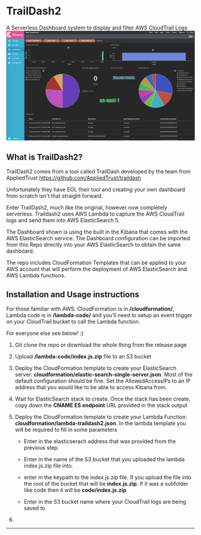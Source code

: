 # TrailDash2

A Serverless Dashboard system to display and filter AWS CloudTrail Logs
![Dashboard](/documentation/image1.png)


## What is TrailDash2?

TrailDash2 comes from a tool called TrailDash developed by the team from AppliedTrust https://github.com/AppliedTrust/traildash

Unfortunately they have EOL their tool and creating your own dashboard from scratch isn't that straight forward.

Enter TrailDash2, much like the original, however now completely serverless. Traildash2 uses AWS Lambda to capture the AWS CloudTrail logs and send them into AWS ElasticSearch 5.

The Dashboard shown is using the built in the Kibana that comes with the AWS ElasticSearch service. The Dashboard configuration can be imported from this Repo directly into your AWS ElasticSearch to obtain the same dashboard.

The repo includes CloudFormation Templates that can be applied to your AWS account that will perform the deployment of AWS ElasticSearch and AWS Lambda functions.



## Installation and Usage instructions
For those familiar with AWS. CloudFormation is in **/cloudformation/**, Lambda code is in **/lambda-code/** and you'll need to setup an event trigger on your CloudTrail bucket to call the Lambda function.

For everyone else see below! :)

1. Git clone the repo or download the whole thing from the release page

2. Upload **/lambda-code/index.js.zip** file to an S3 bucket

3. Deploy the CloudFormation template to create your ElasticSearch server: **cloudformation/elastic-search-single-server.json**. Most of the default configuration should be fine. Set the AllowedAccessIPs to an IP address that you would like to be able to access Kibana from.

4. Wait for ElasticSearch stack to create. Once the stack has been create, copy down the **CNAME ES endpoint** URL provided in the stack output

5. Deploy the CloudFormation template to create your Lambda Function: **cloudformation/lambda-traildash2.json**. In the lambda template you will be required to fill in some parameters
    * Enter in the elasticserach address that was provided from the previous step.

    * Enter in the name of the S3 bucket that you uploaded the lambda index.js.zip file into.

    * enter in the keypath to the index.js.zip file. If you upload the file into the root of the bucket that will be **index.js.zip**. If it was a subfolder like code then it will be **code/index.js.zip**

    * Enter in the S3 bucket name where your CloudTrail logs are being saved to

6.

---
